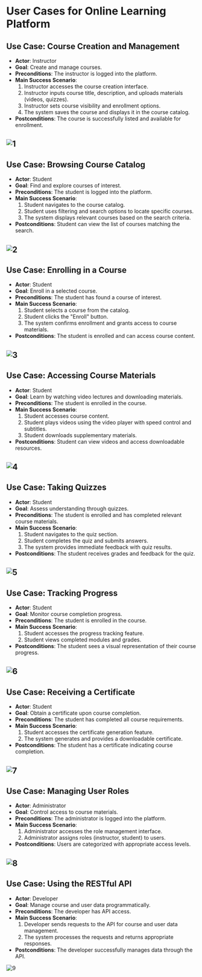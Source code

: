 # User Cases for Online Learning Platform

## Use Case: Course Creation and Management
- **Actor**: Instructor
- **Goal**: Create and manage courses.
- **Preconditions**: The instructor is logged into the platform.
- **Main Success Scenario**:
  1. Instructor accesses the course creation interface.
  2. Instructor inputs course title, description, and uploads materials (videos, quizzes).
  3. Instructor sets course visibility and enrollment options.
  4. The system saves the course and displays it in the course catalog.
- **Postconditions**: The course is successfully listed and available for enrollment.

![1](https://github.com/5r1kanth/GDPFall24-Group05/blob/main/Usecase%20diagrams/1.png)
---

## Use Case: Browsing Course Catalog
- **Actor**: Student
- **Goal**: Find and explore courses of interest.
- **Preconditions**: The student is logged into the platform.
- **Main Success Scenario**:
  1. Student navigates to the course catalog.
  2. Student uses filtering and search options to locate specific courses.
  3. The system displays relevant courses based on the search criteria.
- **Postconditions**: Student can view the list of courses matching the search.

![2](https://github.com/5r1kanth/GDPFall24-Group05/blob/main/Usecase%20diagrams/2.png)
---

## Use Case: Enrolling in a Course
- **Actor**: Student
- **Goal**: Enroll in a selected course.
- **Preconditions**: The student has found a course of interest.
- **Main Success Scenario**:
  1. Student selects a course from the catalog.
  2. Student clicks the "Enroll" button.
  3. The system confirms enrollment and grants access to course materials.
- **Postconditions**: The student is enrolled and can access course content.

![3](https://github.com/5r1kanth/GDPFall24-Group05/blob/main/Usecase%20diagrams/3.png)
---

## Use Case: Accessing Course Materials
- **Actor**: Student
- **Goal**: Learn by watching video lectures and downloading materials.
- **Preconditions**: The student is enrolled in the course.
- **Main Success Scenario**:
  1. Student accesses course content.
  2. Student plays videos using the video player with speed control and subtitles.
  3. Student downloads supplementary materials.
- **Postconditions**: Student can view videos and access downloadable resources.

![4](https://github.com/5r1kanth/GDPFall24-Group05/blob/main/Usecase%20diagrams/4.png)
---

## Use Case: Taking Quizzes
- **Actor**: Student
- **Goal**: Assess understanding through quizzes.
- **Preconditions**: The student is enrolled and has completed relevant course materials.
- **Main Success Scenario**:
  1. Student navigates to the quiz section.
  2. Student completes the quiz and submits answers.
  3. The system provides immediate feedback with quiz results.
- **Postconditions**: The student receives grades and feedback for the quiz.

![5](https://github.com/5r1kanth/GDPFall24-Group05/blob/main/Usecase%20diagrams/5.png)
---

## Use Case: Tracking Progress
- **Actor**: Student
- **Goal**: Monitor course completion progress.
- **Preconditions**: The student is enrolled in the course.
- **Main Success Scenario**:
  1. Student accesses the progress tracking feature.
  2. Student views completed modules and grades.
- **Postconditions**: The student sees a visual representation of their course progress.

![6](https://github.com/5r1kanth/GDPFall24-Group05/blob/main/Usecase%20diagrams/6.png)
---

## Use Case: Receiving a Certificate
- **Actor**: Student
- **Goal**: Obtain a certificate upon course completion.
- **Preconditions**: The student has completed all course requirements.
- **Main Success Scenario**:
  1. Student accesses the certificate generation feature.
  2. The system generates and provides a downloadable certificate.
- **Postconditions**: The student has a certificate indicating course completion.

![7](https://github.com/5r1kanth/GDPFall24-Group05/blob/main/Usecase%20diagrams/7.png)
---

## Use Case: Managing User Roles
- **Actor**: Administrator
- **Goal**: Control access to course materials.
- **Preconditions**: The administrator is logged into the platform.
- **Main Success Scenario**:
  1. Administrator accesses the role management interface.
  2. Administrator assigns roles (instructor, student) to users.
- **Postconditions**: Users are categorized with appropriate access levels.

![8](https://github.com/5r1kanth/GDPFall24-Group05/blob/main/Usecase%20diagrams/8.png)
---

## Use Case: Using the RESTful API
- **Actor**: Developer
- **Goal**: Manage course and user data programmatically.
- **Preconditions**: The developer has API access.
- **Main Success Scenario**:
  1. Developer sends requests to the API for course and user data management.
  2. The system processes the requests and returns appropriate responses.
- **Postconditions**: The developer successfully manages data through the API.

![9](https://github.com/5r1kanth/GDPFall24-Group05/blob/main/Usecase%20diagrams/9.png)

